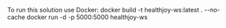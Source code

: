To run this solution use Docker:
docker build -t healthjoy-ws:latest . --no-cache
docker run -d -p 5000:5000 healthjoy-ws